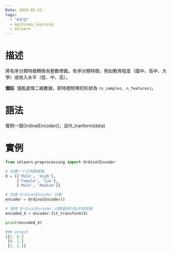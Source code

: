 ```yaml
---
Date: 2024-03-23
tags:
  - "#方法"
  - machinea_learning
  - Sklearn
---
```

# 描述
將有序分類特徵轉換為整數標籤。有序分類特徵，例如教育程度（國中、高中、大學）或收入水平（低、中、高）。

**備註**
 僅能處理二維數據，即特徵矩陣的形狀為 `(n_samples, n_features)`。
# 語法
實例一個OrdinalEncoder()，且fit_tranform(data)
# 實例
```python
from sklearn.preprocessing import OrdinalEncoder

# 创建一个示例数据集
X = [['Male', 'High'],
     ['Female', 'Low'],
     ['Male', 'Medium']]

# 创建 OrdinalEncoder 对象
encoder = OrdinalEncoder()

# 使用 OrdinalEncoder 对数据进行拟合和转换
encoded_X = encoder.fit_transform(X)

print(encoded_X)

### output
[[1. 0.]
 [0. 1.]
 [1. 2.]]
```